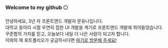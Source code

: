### Welcome to my github 🌕

안녕하세요, 3년 차 프론트엔드 개발자 문유나입니다.<br/>
대학교 동아리 시절 우연히 접한 UI 개발을 계기로 프론트엔드 개발에 뛰어들었습니다. <br/>
꾸준함의 가치를 믿고, 오늘보다 내일 더 나은 사람이 되고자 합니다. <br/>
이외의 제 포트폴리오가 궁금하시다면 <a href="https://yunamoon.github.io/yuna-portfolio/">여기로 방문해 주세요!</a>
